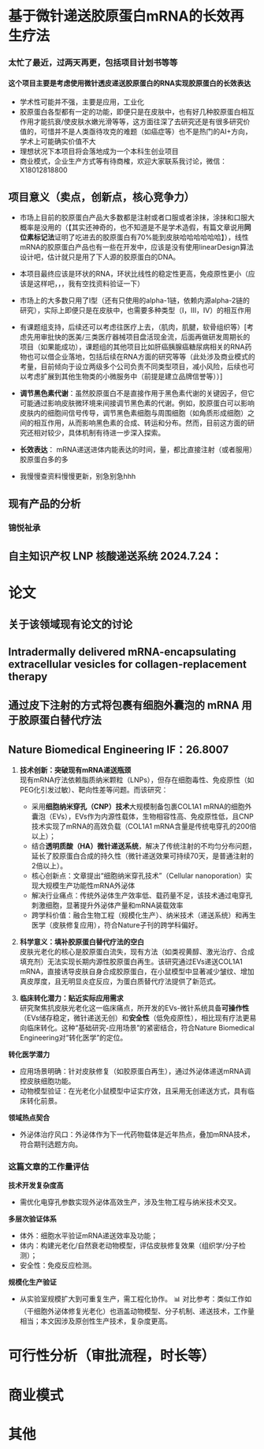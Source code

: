 # 基于微针递送胶原蛋白mRNA的长效再生疗法
### 太忙了最近，过两天再更，包括项目计划书等等

#### 这个项目主要是考虑使用微针透皮递送胶原蛋白的RNA实现胶原蛋白的长效表达
- 学术性可能并不强，主要是应用，工业化
- 胶原蛋白各型都有一定的功能，即便只是在皮肤中，也有好几种胶原蛋白相互作用才能抗衰/使皮肤水嫩光滑等等，这方面往深了去研究还是有很多研究价值的，可惜并不是人类亟待攻克的难题（如癌症等）也不是热门的AI+方向，学术上可能确实价值不大
- 理想状况下本项目将会落地成为一个本科生创业项目
- 商业模式，企业生产方式等有待商榷，欢迎大家联系我讨论，微信：X18012818800


## 项目意义（卖点，创新点，核心竞争力）
- 市场上目前的胶原蛋白产品大多数都是注射或者口服或者涂抹，涂抹和口服大概率是没用的（【其实还神奇的，也不知道是不是学术造假，有篇文章说用**同位素标记法**证明了吃进去的胶原蛋白有70%能到皮肤哈哈哈哈哈哈】），线性mRNA的胶原蛋白产品也有一些在开发中，应该是没有使用linearDesign算法设计吧，估计就只是用了下人源的胶原蛋白的DNA。
- 本项目最终应该是环状的RNA，环状比线性的稳定性更高，免疫原性更小（应该是这样吧，，，我有空找资料验证一下）
- 市场上的大多数只用了I型（还有只使用的alpha-1链，依赖内源alpha-2链的研究），实际上即便只是在皮肤中，也需要多种类型（I，III，IV）的相互作用
- 有课题组支持，后续还可以考虑往医疗上去，（肌肉，肌腱，软骨组织等）[考虑先用审批快的医美/三类医疗器械项目盘活现金流，后面再做研发周期长的项目（如果能成功），课题组的其他项目比如肝癌胰腺癌糖尿病相关的RNA药物也可以借企业落地，包括后续在RNA方面的研究等等（此处涉及商业模式的考量，目前倾向于设立两级多个公司负责不同类型项目，减小风险，后续也可以考虑扩展到其他生物类的小微服务中（前提是建立品牌信誉等））]
- **调节黑色素代谢**：虽然胶原蛋白不是直接作用于黑色素代谢的关键因子，但它可能通过影响皮肤微环境来间接调节黑色素的代谢。例如，胶原蛋白可以影响皮肤内的细胞间信号传导，调节黑色素细胞与周围细胞（如角质形成细胞）之间的相互作用，从而影响黑色素的合成、转运和分布。然而，目前这方面的研究还相对较少，具体机制有待进一步深入探索。
- **长效表达**： mRNA递送进体内能表达的时间，量，都比直接注射（或者服用）胶原蛋白多的多

- 我慢慢查资料慢慢更新，别急别急hhh
## 现有产品的分析
### 锦悦祉承
自主知识产权 LNP 核酸递送系统
2024.7.24：
- 

# 论文
## 关于该领域现有论文的讨论
## Intradermally delivered mRNA-encapsulating extracellular vesicles for collagen-replacement therapy
## 通过皮下注射的方式将包裹有细胞外囊泡的 mRNA 用于胶原蛋白替代疗法
## Nature Biomedical Engineering IF：26.8007

1. **技术创新：突破现有mRNA递送瓶颈**  
   现有mRNA疗法依赖脂质纳米颗粒（LNPs），但存在细胞毒性、免疫原性（如PEG化引发过敏）、靶向性差等问题。而该研究：  
   - 采用**细胞纳米穿孔（CNP）技术**大规模制备包裹COL1A1 mRNA的细胞外囊泡（EVs），EVs作为内源性载体，生物相容性高、免疫原性低，且CNP技术实现了mRNA的高效负载（COL1A1 mRNA含量是传统电穿孔的200倍以上）；  
   - 结合**透明质酸（HA）微针递送系统**，解决了传统注射的不均匀分布问题，延长了胶原蛋白合成的持久性（微针递送效果可持续70天，是普通注射的2倍以上）。
   - 核心创新点：文章提出“细胞纳米穿孔技术”（Cellular nanoporation）实现大规模生产功能性mRNA外泌体
   - 解决行业痛点：传统外泌体生产效率低、载药量不足，该技术通过电穿孔刺激细胞，显著提升外泌体产量和mRNA装载效率
   - 跨学科价值：融合生物工程（规模化生产）、纳米技术（递送系统）和再生医学（皮肤修复应用），符合Nature子刊的跨学科偏好。

2. **科学意义：填补胶原蛋白替代疗法的空白**  
   皮肤光老化的核心是胶原蛋白流失，现有方法（如类视黄醇、激光治疗、合成填充剂）无法实现长期内源性胶原蛋白再生。该研究通过EVs递送COL1A1 mRNA，直接诱导皮肤自身合成胶原蛋白，在小鼠模型中显著减少皱纹、增加真皮厚度，且无明显炎症反应，为蛋白质替代疗法提供了新范式。

3. **临床转化潜力：贴近实际应用需求**  
   研究聚焦抗皮肤光老化这一临床痛点，所开发的EVs-微针系统具备**可操作性**（EVs储存稳定，微针递送无创）和**安全性**（低免疫原性），相比现有疗法更易向临床转化。这种“基础研究-应用场景”的紧密结合，符合Nature Biomedical Engineering对“转化医学”的定位。  

**转化医学潜力**
- 应用场景明确：针对皮肤修复（如胶原蛋白再生），通过外泌体递送mRNA调控皮肤细胞功能。
- 动物模型验证：在光老化小鼠模型中证实疗效，且采用无创递送方式，具有临床转化前景。

**领域热点契合**
- 外泌体治疗风口：外泌体作为下一代药物载体是近年热点，叠加mRNA技术，符合期刊选题方向。



### 这篇文章的工作量评估

**技术开发复杂度高**
- 需优化电穿孔参数实现外泌体高效生产，涉及生物工程与纳米技术交叉。

**多层次验证体系**
- 体外：细胞水平验证mRNA递送效率及功能；
- 体内：构建光老化/自然衰老动物模型，评估皮肤修复效果（组织学/分子检测）；
- 安全性：免疫反应检测。

**规模化生产验证**
- 从实验室规模扩大到可重复生产，需工程化协作。
📊 对比参考：类似工作如（干细胞外泌体修复光老化）也涵盖动物模型、分子机制、递送技术，工作量相当；本文因涉及原创性生产技术，复杂度更高。

# 可行性分析（审批流程，时长等）

# 商业模式

# 其他
